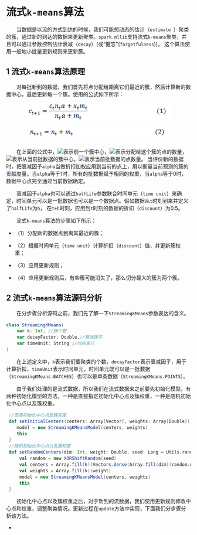 # 流式`k-means`算法

&emsp;&emsp;当数据是以流的方式到达的时候，我们可能想动态的估计（`estimate `）聚类的簇，通过新的到达的数据来更新聚类。`spark.mllib`支持流式`k-means`聚类，并且可以通过参数控制估计衰减（`decay`）(或“健忘”(`forgetfulness`))。
这个算法使用一般地小批量更新规则来更新簇。

## 1 流式`k-means`算法原理

&emsp;&emsp;对每批新到的数据，我们首先将点分配给距离它们最近的簇，然后计算新的数据中心，最后更新每一个簇。使用的公式如下所示：

<div  align="center"><img src="imgs/streaming-k-means.1.1.png" width = "400" height = "50" alt="1.1" align="center" /></div><br />

<div  align="center"><img src="imgs/streaming-k-means.1.2.png" width = "380" height = "25" alt="1.2" align="center" /></div><br />

&emsp;&emsp;在上面的公式中，<img src="http://www.forkosh.com/mathtex.cgi?{c}_{t}">表示前一个簇中心，<img src="http://www.forkosh.com/mathtex.cgi?{n}_{t}">表示分配给这个簇的点的数量，
<img src="http://www.forkosh.com/mathtex.cgi?{x}_{t}">表示从当前批数据的簇中心，<img src="http://www.forkosh.com/mathtex.cgi?{m}_{t}">表示当前批数据的点数量。
当评价新的数据时，把衰减因子`alpha`当做折扣加权应用到当前的点上，用以衡量当前预测的簇的贡献度量。当`alpha`等于1时，所有的批数据赋予相同的权重，当`alpha`等于0时，数据中心点完全通过当前数据确定。

&emsp;&emsp;衰减因子`alpha`也可以通过`halfLife`参数联合时间单元（`time unit`）来确定，时间单元可以是一批数据也可以是一个数据点。假如数据从`t`时刻到来并定义了`halfLife`为`h`，
在`t+h`时刻，应用到`t`时刻的数据的折扣（`discount`）为0.5。

&emsp;&emsp;流式`k-means`算法的步骤如下所示：

- （1）分配新的数据点到离其最近的簇；

- （2）根据时间单元（`time unit`）计算折扣（`discount`）值，并更新簇权重；

- （3）应用更新规则；

- （4）应用更新规则后，有些簇可能消失了，那么切分最大的簇为两个簇。

## 2 流式`k-means`算法源码分析

&emsp;&emsp;在分步骤分析源码之前，我们先了解一下`StreamingKMeans`参数表达的含义。

```scala
class StreamingKMeans(
    var k: Int, //簇个数
    var decayFactor: Double,//衰减因子
    var timeUnit: String //时间单元
)
```
&emsp;&emsp;在上述定义中，`k`表示我们要聚类的个数，`decayFactor`表示衰减因子，用于计算折扣，`timeUnit`表示时间单元，时间单元既可以是一批数据（`StreamingKMeans.BATCHES`）也可以是单条数据（`StreamingKMeans.POINTS`）。

&emsp;&emsp;由于我们处理的是流式数据，所以我们在流式数据来之前要先初始化模型。有两种初始化模型的方法，一种是直接指定初始化中心点及簇权重，一种是随机初始化中心点以及簇权重。

```scala
 //直接初始化中心点及簇权重
 def setInitialCenters(centers: Array[Vector], weights: Array[Double]): this.type = {
    model = new StreamingKMeansModel(centers, weights)
    this
 }
 //随机初始化中心点以及簇权重
 def setRandomCenters(dim: Int, weight: Double, seed: Long = Utils.random.nextLong): this.type = {
     val random = new XORShiftRandom(seed)
     val centers = Array.fill(k)(Vectors.dense(Array.fill(dim)(random.nextGaussian())))
     val weights = Array.fill(k)(weight)
     model = new StreamingKMeansModel(centers, weights)
     this
 } 
```
&emsp;&emsp;初始化中心点以及簇权重之后，对于新到的流数据，我们使用更新规则修改中心点和权重，调整聚类情况。更新过程在`update`方法中实现，下面我们分步骤分析该方法。

- 